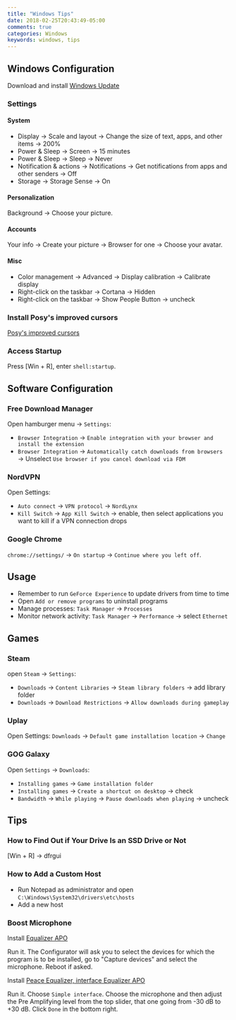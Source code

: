```yaml
---
title: "Windows Tips"
date: 2018-02-25T20:43:49-05:00
comments: true
categories: Windows
keywords: windows, tips
---
```


## Windows Configuration
Download and install [Windows Update](https://www.microsoft.com/en-us/software-download/windows10/)

### Settings

#### System
* Display → Scale and layout → Change the size of text, apps, and other items → 200%
* Power & Sleep → Screen → 15 minutes
* Power & Sleep → Sleep → Never
* Notification & actions → Notifications → Get notifications from apps and other senders → Off
* Storage → Storage Sense → On

#### Personalization
Background → Choose your picture.

#### Accounts
Your info → Create your picture → Browser for one → Choose your avatar.

#### Misc
* Color management → Advanced → Display calibration → Calibrate display
* Right-click on the taskbar → Cortana → Hidden
* Right-click on the taskbar → Show People Button → uncheck

### Install Posy's improved cursors
[Posy's improved cursors](http://www.michieldb.nl/other/cursors/)

### Access Startup
Press [Win + R], enter `shell:startup`.

## Software Configuration

### Free Download Manager
Open hamburger menu → `Settings`:
* `Browser Integration` → `Enable integration with your browser and install the extension`
* `Browser Integration` → `Automatically catch downloads from browsers` → Unselect `Use browser if you cancel download via FDM`

### NordVPN
Open Settings:
* `Auto connect` → `VPN protocol` → `NordLynx`
* `Kill Switch` → `App Kill Switch` → enable, then select applications you want to kill if a VPN connection drops

### Google Chrome
`chrome://settings/` → `On startup` → `Continue where you left off`.

## Usage
* Remember to run `GeForce Experience` to update drivers from time to time
* Open `Add or remove programs` to uninstall programs
* Manage processes: `Task Manager` → `Processes`
* Monitor network activity: `Task Manager` → `Performance` → select `Ethernet`

## Games

### Steam
open `Steam` → `Settings`:

* `Downloads` → `Content Libraries` → `Steam library folders` → add library folder
* `Downloads` → `Download Restrictions` → `Allow downloads during gameplay`

### Uplay
Open Settings:
`Downloads` → `Default game installation location` → `Change`

### GOG Galaxy
Open `Settings` → `Downloads`:
* `Installing games` → `Game installation folder`
* `Installing games` → `Create a shortcut on desktop` → check
* `Bandwidth` → `While playing` → `Pause downloads when playing` → uncheck

## Tips

### How to Find Out if Your Drive Is an SSD Drive or Not
[Win + R] → dfrgui

### How to Add a Custom Host
* Run Notepad as administrator and open `C:\Windows\System32\drivers\etc\hosts`
* Add a new host

### Boost Microphone
Install [Equalizer APO](https://sourceforge.net/projects/equalizerapo/)

Run it. The Configurator will ask you to select the devices for which the program is to be installed, go to "Capture devices" and select the microphone. Reboot if asked.

Install [Peace Equalizer, interface Equalizer APO](https://sourceforge.net/projects/peace-equalizer-apo-extension/)

Run it. Choose `Simple interface`. Choose the microphone and then adjust the Pre Amplifying level from the top slider, that one going from -30 dB to +30 dB. Click `Done` in the bottom right.
